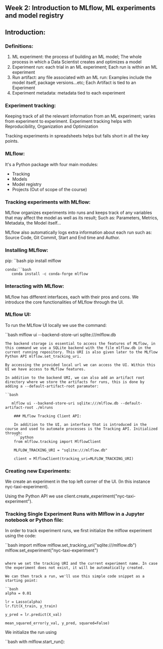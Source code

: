 ## Week 2: Introduction to MLflow, ML experiments and model registry

## Introduction:

### Definitions:
1. ML experiment: the process of building an ML model; The whole process in which a Data Scientist creates and optimizes a model
2. Experiment run: each trial in an ML experiment; Each run is within an ML experiment
3. Run artifact: any file associated with an ML run: Examples include the model itself, package versions...etc; Each Artifact is tied to an Experiment
4. Experiment metadata: metadata tied to each experiment

### Experiment tracking:
Keeping track of all the relevant information from an ML experiment; varies from experiment to experiment. Experiment tracking helps with Reproducibility, Organization and Optimization

Tracking experiments in spreadsheets helps but falls short in all the key points.

### MLflow:
It's a Python package with four main modules:

* Tracking
* Models
* Model registry
* Projects (Out of scope of the course)

### Tracking experiments with MLflow:
MLflow organizes experiments into runs and keeps track of any variables that may affect the model as well as its result; Such as: Parameters, Metrics, Metadata, the Model itself...

MLflow also automatically logs extra information about each run such as: Source Code, Git Commit, Start and End time and Author.

### Installing MLflow:
pip: ``bash
   pip install mlflow
```
conda:``bash
   conda install -c conda-forge mlflow
```

### Interacting with MLflow:
MLflow has different interfaces, each with their pros and cons. We introduce the core functionalities of MLflow through the UI.

### MLflow UI:
To run the MLflow UI locally we use the command:

``bash
   mlflow ui --backend-store-uri sqlite:///mlflow.db
```
The backend storage is essential to access the features of MLflow, in this command we use a SQLite backend with the file mlflow.db in the current running repository. This URI is also given later to the MLflow Python API mlflow.set_tracking_uri.

By accessing the provided local url we can access the UI. Within this UI we have access to MLflow features.

In addition to the backend URI, we can also add an artifact root directory where we store the artifacts for runs, this is done by adding a --default-artifact-root paramater:

``bash

   mlflow ui --backend-store-uri sqlite:///mlflow.db --default-artifact-root ./mlruns

    ### MLflow Tracking Client API:

    In addition to the UI, an interface that is introduced in the course and used to automate processes is the Tracking API. Initialized through:
    ```python
    from mlflow.tracking import MlflowClient

    MLFLOW_TRACKING_URI = "sqlite:///mlflow.db"

    client = MlflowClient(tracking_uri=MLFLOW_TRACKING_URI)
```

### Creating new Experiments:
We create an experiment in the top left corner of the UI. (In this instance nyc-taxi-experiment).

Using the Python API we use client.create_experiment("nyc-taxi-experiment").

### Tracking Single Experiment Runs with Mlflow in a Jupyter notebook or Python file:
In order to track experiment runs, we first initialize the mlflow experiment using the code:

``bash
import mlflow
mlflow.set_tracking_uri("sqlite:///mlflow.db")
mlflow.set_experiment("nyc-taxi-experiment")
```

where we set the tracking URI and the current experiment name. In case the experiment does not exist, it will be automatically created.

We can then track a run, we'll use this simple code snippet as a starting point:

``bash
alpha = 0.01

lr = Lasso(alpha)
lr.fit(X_train, y_train)

y_pred = lr.predict(X_val)

mean_squared_error(y_val, y_pred, squared=False)
```

We initialize the run using

``bash
with mlflow.start_run():
```
